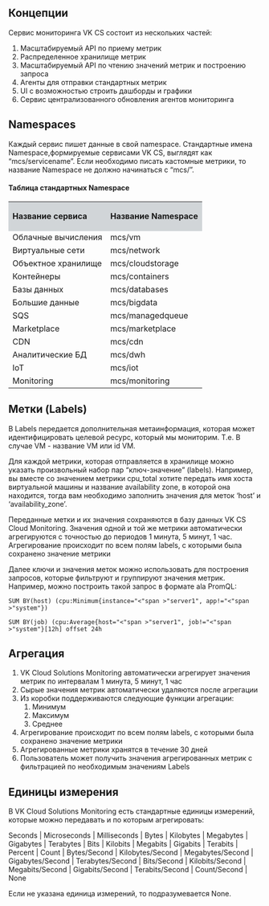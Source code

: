 Концепции
---------

Сервис мониторинга VK CS состоит из нескольких частей:

1.  Масштабируемый API по приему метрик
2.  Распределенное хранилище метрик
3.  Масштабируемый API по чтению значений метрик и построению запроса
4.  Агенты для отправки стандартных метрик
5.  UI с возможностью строить дашборды и графики
6.  Сервис централизованного обновления агентов мониторинга

Namespaces
----------

Каждый сервис пишет данные в свой namespace. Стандартные имена Namespace,формируемые сервисами VK CS, выглядят как “mcs/servicename”. Если необходимо писать кастомные метрики, то название Namespace не должно начинаться с “mcs/”.

#### Таблица стандартных Namespace

<table><tbody><tr><td style="background-color: rgb(209, 213, 216);"><p><strong>Название сервиса</strong></p></td><td style="background-color: rgb(209, 213, 216);"><p><strong>Название Namespace</strong></p></td></tr><tr><td>Облачные вычисления</td><td>mcs/vm</td></tr><tr><td>Виртуальные сети</td><td>mcs/network</td></tr><tr><td>Объектное хранилище</td><td>mcs/cloudstorage</td></tr><tr><td>Контейнеры</td><td>mcs/containers</td></tr><tr><td>Базы данных</td><td>mcs/databases</td></tr><tr><td>Большие данные</td><td>mcs/bigdata</td></tr><tr><td>SQS</td><td>mcs/managedqueue</td></tr><tr><td>Marketplace</td><td>mcs/marketplace</td></tr><tr><td>CDN</td><td>mcs/cdn</td></tr><tr><td>Аналитические БД</td><td>mcs/dwh</td></tr><tr><td>IoT</td><td>mcs/iot</td></tr><tr><td>Monitoring</td><td>mcs/monitoring</td></tr></tbody></table>

Метки (Labels)
--------------

В Labels передается дополнительная метаинформация, которая может идентифицировать целевой ресурс, который мы мониторим. Т.е. В случае VM - название VM или id VM.

Для каждой метрики, которая отправляется в хранилище можно указать произвольный набор пар “ключ-значение” (labels). Например, вы вместе со значением метрики cpu_total хотите передать имя хоста виртуальной машины и название availability zone, в которой она находится, тогда вам необходимо заполнить значения для меток ‘host’ и ‘availability_zone’.

Переданные метки и их значения сохраняются в базу данных VK CS Cloud Monitoring. Значения одной и той же метрики автоматически агрегируются с точностью до периодов 1 минута, 5 минут, 1 час. Агрегирование происходит по всем полям labels, с которыми была сохранено значение метрики

Далее ключи и значения меток можно использовать для построения запросов, которые фильтруют и группируют значения метрик. Например, можно построить такой запрос в формате ala PromQL:

```
SUM BY(host) (cpu:Minimum{instance="<"span >"server1", app!="<"span >"system"})
```
```
SUM BY(job) (cpu:Average{host="<"span >"server1", job!="<"span >"system"}[12h] offset 24h
```

Агрегация
---------

1.  VK Cloud Solutions Monitoring автоматически агрегирует значения метрик по интервалам 1 минута, 5 минут, 1 час
2.  Сырые значения метрик автоматически удаляются после агрегации
3.  Из коробки поддерживаются следующие функции агрегации:
    1.  Минимум
    2.  Максимум
    3.  Среднее
4.  Агрегирование происходит по всем полям labels, с которыми была сохранено значение метрики
5.  Агрегированные метрики хранятся в течение 30 дней
6.  Пользователь может получить значения агрегированных метрик с фильтрацией по необходимым значениям Labels

Единицы измерения
-----------------

В VK Cloud Solutions Monitoring есть стандартные единицы измерений, которые можно передавать и по которым агрегировать:

Seconds | Microseconds | Milliseconds | Bytes | Kilobytes | Megabytes | Gigabytes | Terabytes | Bits | Kilobits | Megabits | Gigabits | Terabits | Percent | Count | Bytes/Second | Kilobytes/Second | Megabytes/Second | Gigabytes/Second | Terabytes/Second | Bits/Second | Kilobits/Second | Megabits/Second | Gigabits/Second | Terabits/Second | Count/Second | None

Если не указана единица измерений, то подразумевается None.